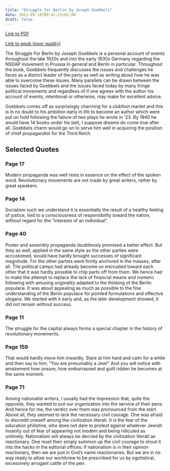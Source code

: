 ```yaml
---
title: "Struggle for Berlin by Joseph Goebbels"
date: 2021-09-18T09:41:21+01:00
draft: false
---
```


[Link to PDF](/rdk_website/books/struggle_for_berlin.pdf)

[Link to epub (poor quality)](/rdk_website/books/struggle_for_berlin.epub)

The Struggle For Berlin by Joseph Goebbels is a personal account of events throughout the late 1920s and into the
early 1930s Germany regarding the NSDAP movement in Prussia in general and Berlin in particular. Throughout the
book, Goebbels frequently discusses the issues and challenges he faces as a district leader of the party as well as
writing about how he was able to overcome these issues. Many parallels can be drawn between the issues faced
by Goebbels and the issues faced today by many fringe political movements and regardless of if one agrees with
the author his account of events, intentional or otherwise, may make for excellent advice.

Goebbels comes off as surprisingly charming for a clubfoot manlet and this is in no doubt to his ambition early in
life to become an author which were put on hold following the failure of two plays he wrote in ‘23. By 1940 he
would have 14 books under his belt, I suppose dreams do come true after all. Goebbels charm would go on to
serve him well in acquiring the position of chief propagandist for the Third Reich.

## Selected Quotes

### Page 17
Modern propaganda was well rests in essence on the effect of the spoken word. Revolutionary movements are not
made by great writers, rather by great speakers.

### Page 14
Socialism such we understand it is essentially the result of a healthy feeling of justice, tied to a consciousness of
responsibility toward the nation, without regard for the “interests of an individual".

### Page 40
Poster and assembly propaganda doubtlessly promised a better effect. But they as well, applied in the same style
as the other parties were accustomed, would have hardly brought successes of significant magnitude. For the
other parties were firmly anchored in the masses, after all. The political camps had already become so encrusted
toward each other that it was hardly possible to chip parts off from them. We hence had to make the attempt to
replace the lack of financial means and numeric following with amusing originality adapted to the thinking of the
Berlin populace. It was about appealing as much as possible to the fine understanding of the Berlin populace for
pointed formulations and effective slogans. We started with it early and, as the later development showed, it did
not remain without success.

### Page 11
The struggle for the capital always forms a special chapter in the history of revolutionary movements.

### Page 159
That would hardly move him inwardly. Stare at him hard and calm for a while and then say to him; ”You are
presumably a Jew!” And you will notice with amazement how unsure, how embarrassed and guilt ridden he
becomes at the same moment.

### Page 71
Among nationalist writers, I usually had the impression that, quite the opposite, they wanted to put our
organization into the service of their pens. And hence for me, the verdict over them was pronounced from the
start. Above all, they seemed to lack the necessary civil courage. One was afraid to discredit oneself among the
civilization literati. It is the fear of the education philistine, who does not dare to protest against whatever Jewish
insanity out of fear of appearing not modem and being ridiculed as untimely. Nationalism will always be decried by
the civilization literati as reactionary. One must then simply summon up the civil courage to shout it into the hacks
in the editorial offices: if nationalism is in their opinion reactionary, then we are just in God’s name reactionaries.
But we are in no way ready to allow our worldview to be prescribed for us by egotistical, excessively arrogant
cattle of the pen.